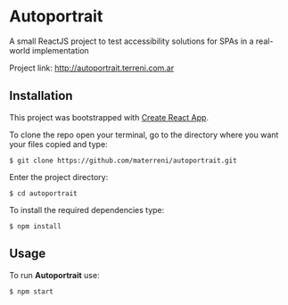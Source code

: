 # Autoportrait
A small ReactJS project to test accessibility solutions for SPAs in a real-world implementation

Project link: http://autoportrait.terreni.com.ar


## Installation
This project was bootstrapped with [Create React App](https://github.com/facebook/create-react-app).

To clone the repo open your terminal, go to the directory where you want your files copied and type:

	$ git clone https://github.com/materreni/autoportrait.git

Enter the project directory:

	$ cd autoportrait

To install the required dependencies type:

	$ npm install

## Usage
To run **Autoportrait** use:

	$ npm start